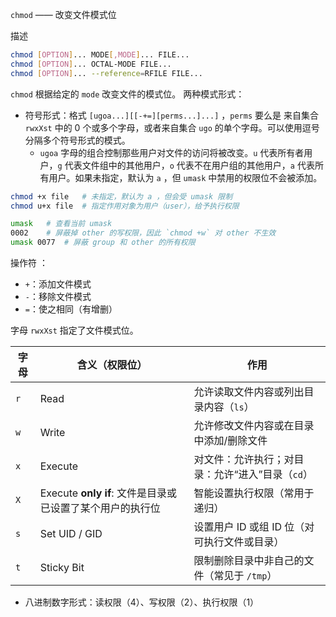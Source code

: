 `chmod` —— 改变文件模式位

描述
```bash
chmod [OPTION]... MODE[,MODE]... FILE...
chmod [OPTION]... OCTAL-MODE FILE...
chmod [OPTION]... --reference=RFILE FILE...
```

`chmod` 根据给定的 `mode` 改变文件的模式位。
两种模式形式：
- 符号形式：格式 `[ugoa...][[-+=][perms...]...]` ，`perms` 要么是 来自集合 `rwxXst` 中的 0 个或多个字母，或者来自集合 `ugo` 的单个字母。可以使用逗号分隔多个符号形式的模式。
	- `ugoa` 字母的组合控制那些用户对文件的访问将被改变。`u` 代表所有者用户，`g` 代表文件组中的其他用户，`o` 代表不在用户组的其他用户，`a` 代表所有用户。如果未指定，默认为 `a` ，但 `umask` 中禁用的权限位不会被添加。
```bash
chmod +x file   # 未指定，默认为 a ，但会受 umask 限制
chmod u+x file  # 指定作用对象为用户（user），给予执行权限

umask   # 查看当前 umask
0002    # 屏蔽掉 other 的写权限，因此 `chmod +w` 对 other 不生效 
umask 0077  # 屏蔽 group 和 other 的所有权限
```

操作符 ：
- `+`：添加文件模式
- `-`：移除文件模式
- `=`：使之相同（有增删）

字母 `rwxXst` 指定了文件模式位。

| 字母  | 含义（权限位）                                 | 作用                          |
| --- | --------------------------------------- | --------------------------- |
| `r` | Read                                    | 允许读取文件内容或列出目录内容（`ls`）       |
| `w` | Write                                   | 允许修改文件内容或在目录中添加/删除文件        |
| `x` | Execute                                 | 对文件：允许执行；对目录：允许“进入”目录（`cd`） |
| `X` | Execute **only if**: 文件是目录或已设置了某个用户的执行位 | 智能设置执行权限（常用于递归）             |
| `s` | Set UID / GID                           | 设置用户 ID 或组 ID 位（对可执行文件或目录）  |
| `t` | Sticky Bit                              | 限制删除目录中非自己的文件（常见于 `/tmp`）   |
- 八进制数字形式：读权限（4）、写权限（2）、执行权限（1）
